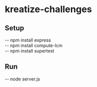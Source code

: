 # kreatize-challenges
## Setup
-- npm install express  
-- npm install compute-lcm  
-- npm install supertest

## Run
-- node server.js
